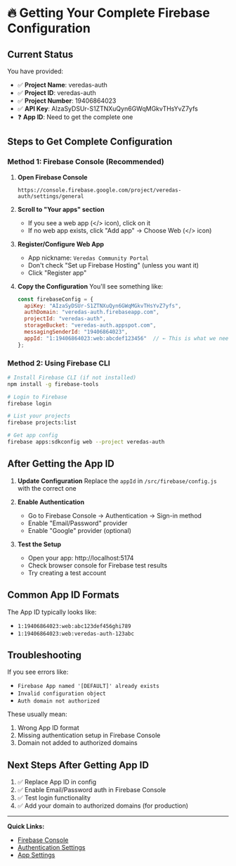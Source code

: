 # 🔥 Getting Your Complete Firebase Configuration

## Current Status
You have provided:
- ✅ **Project Name**: veredas-auth
- ✅ **Project ID**: veredas-auth  
- ✅ **Project Number**: 19406864023
- ✅ **API Key**: AIzaSyDSUr-S1ZTNXuQyn6GWqMGkvTHsYvZ7yfs
- ❓ **App ID**: Need to get the complete one

## Steps to Get Complete Configuration

### Method 1: Firebase Console (Recommended)

1. **Open Firebase Console**
   ```
   https://console.firebase.google.com/project/veredas-auth/settings/general
   ```

2. **Scroll to "Your apps" section**
   - If you see a web app (</> icon), click on it
   - If no web app exists, click "Add app" → Choose Web (</> icon)

3. **Register/Configure Web App**
   - App nickname: `Veredas Community Portal`
   - Don't check "Set up Firebase Hosting" (unless you want it)
   - Click "Register app"

4. **Copy the Configuration**
   You'll see something like:
   ```javascript
   const firebaseConfig = {
     apiKey: "AIzaSyDSUr-S1ZTNXuQyn6GWqMGkvTHsYvZ7yfs",
     authDomain: "veredas-auth.firebaseapp.com",
     projectId: "veredas-auth",
     storageBucket: "veredas-auth.appspot.com",
     messagingSenderId: "19406864023",
     appId: "1:19406864023:web:abcdef123456"  // ← This is what we need!
   };
   ```

### Method 2: Using Firebase CLI

```bash
# Install Firebase CLI (if not installed)
npm install -g firebase-tools

# Login to Firebase
firebase login

# List your projects
firebase projects:list

# Get app config
firebase apps:sdkconfig web --project veredas-auth
```

## After Getting the App ID

1. **Update Configuration**
   Replace the `appId` in `/src/firebase/config.js` with the correct one

2. **Enable Authentication**
   - Go to Firebase Console → Authentication → Sign-in method
   - Enable "Email/Password" provider
   - Enable "Google" provider (optional)

3. **Test the Setup**
   - Open your app: http://localhost:5174
   - Check browser console for Firebase test results
   - Try creating a test account

## Common App ID Formats

The App ID typically looks like:
- `1:19406864023:web:abc123def456ghi789`
- `1:19406864023:web:veredas-auth-123abc`

## Troubleshooting

If you see errors like:
- `Firebase App named '[DEFAULT]' already exists`
- `Invalid configuration object`
- `Auth domain not authorized`

These usually mean:
1. Wrong App ID format
2. Missing authentication setup in Firebase Console
3. Domain not added to authorized domains

## Next Steps After Getting App ID

1. ✅ Replace App ID in config
2. ✅ Enable Email/Password auth in Firebase Console  
3. ✅ Test login functionality
4. ✅ Add your domain to authorized domains (for production)

---

**Quick Links:**
- [Firebase Console](https://console.firebase.google.com/project/veredas-auth)
- [Authentication Settings](https://console.firebase.google.com/project/veredas-auth/authentication/providers)
- [App Settings](https://console.firebase.google.com/project/veredas-auth/settings/general)
